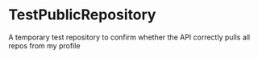 # TestPublicRepository
A temporary test repository to confirm whether the API correctly pulls all repos from my profile
